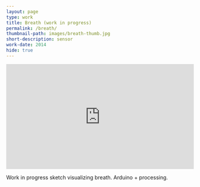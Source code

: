 ```yaml
---
layout: page
type: work
title: Breath (work in progress)
permalink: /breath/
thumbnail-path: images/breath-thumb.jpg
short-description: sensor
work-date: 2014
hide: true
---
```


<div class="invisible-margin line-buffer">
<style>.embed-container { position: relative; padding-bottom: 56.25%; height: 0; overflow: hidden; max-width: 100%; } .embed-container iframe, .embed-container object, .embed-container embed { position: absolute; top: 0; left: 0; width: 100%; height: 100%; }</style><div class='embed-container'><iframe src='https://player.vimeo.com/video/118387923' frameborder='0' webkitAllowFullScreen mozallowfullscreen allowFullScreen></iframe></div>
</div>

Work in progress sketch visualizing breath. Arduino + processing.